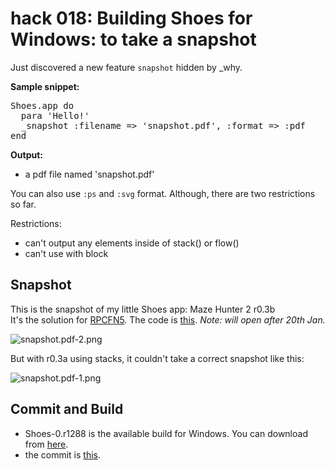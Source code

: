 hack 018: Building Shoes for Windows: to take a snapshot
========================================================

Just discovered a new feature `snapshot` hidden by _why.

**Sample snippet:**

<pre>
Shoes.app do
  para 'Hello!'
  _snapshot :filename => 'snapshot.pdf', :format => :pdf
end
</pre>

**Output:**

- a pdf file named 'snapshot.pdf'

You can also use `:ps` and `:svg` format. Although, there are two restrictions so far.

Restrictions:
- can't output any elements inside of stack() or flow()
- can't use with block


Snapshot
--------

This is the snapshot of my little Shoes app: Maze Hunter 2 r0.3b   
It's the solution for [RPCFN5](http://rubylearning.com/blog/2009/12/27/rpcfn-mazes-5/). The code is [this](http://github.com/gautamrege/RPCFN5solutions). *Note: will open after 20th Jan.*

![snapshot.pdf-2.png](http://github.com/ashbb/shoes_hack_note/raw/master/img/snapshot.pdf-2.png)

But with r0.3a using stacks, it couldn't take a correct snapshot like this:


![snapshot.pdf-1.png](http://github.com/ashbb/shoes_hack_note/raw/master/img/snapshot.pdf-1.png)


Commit and Build
----------------
- Shoes-0.r1288 is the available build for Windows. You can download from [here](http://shoes.heroku.com/downloads).
- the commit is [this](http://github.com/ashbb/shoes/commit/1ef10c4d38b9e1719165a716631d3a8722d04abe).

